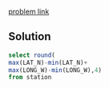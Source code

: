 [problem link](https://www.hackerrank.com/challenges/weather-observation-station-18/problem)

## Solution 

```sql
select round(
max(LAT_N)-min(LAT_N)+ 
max(LONG_W)-min(LONG_W),4)
from station 
```